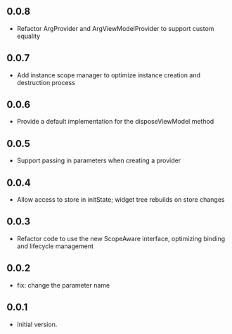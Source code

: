 
## 0.0.8

* Refactor ArgProvider and ArgViewModelProvider to support custom equality

## 0.0.7

* Add instance scope manager to optimize instance creation and destruction process

## 0.0.6

* Provide a default implementation for the disposeViewModel method

## 0.0.5

* Support passing in parameters when creating a provider

## 0.0.4

* Allow access to store in initState; widget tree rebuilds on store changes

## 0.0.3

* Refactor code to use the new ScopeAware interface, optimizing binding and lifecycle management

## 0.0.2

* fix: change the parameter name

## 0.0.1

* Initial version. 
